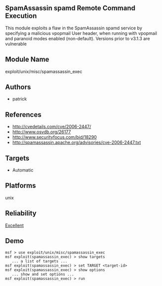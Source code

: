 ## SpamAssassin spamd Remote Command Execution

This module exploits a flaw in the SpamAssassin spamd 
service by specifying a malicious vpopmail User header, when 
running with vpopmail and paranoid modes enabled 
(non-default). Versions prior to v3.1.3 are vulnerable


## Module Name
exploit/unix/misc/spamassassin_exec

## Authors
* patrick


## References
* http://cvedetails.com/cve/2006-2447/
* http://www.osvdb.org/26177
* http://www.securityfocus.com/bid/18290
* http://spamassassin.apache.org/advisories/cve-2006-2447.txt



## Targets
* Automatic


## Platforms
unix

## Reliability
[Excellent](https://github.com/rapid7/metasploit-framework/wiki/Exploit-Ranking)

## Demo

```
msf > use exploit/unix/misc/spamassassin_exec
msf exploit(spamassassin_exec) > show targets
   ... a list of targets ...
msf exploit(spamassassin_exec) > set TARGET <target-id>
msf exploit(spamassassin_exec) > show options
   ... show and set options ...
msf exploit(spamassassin_exec) > run
```
    
    